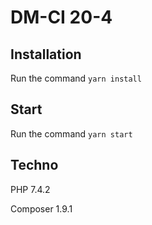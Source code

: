 # DM-CI 20-4

## Installation

Run the command `yarn install`

## Start

Run the command `yarn start`

## Techno

PHP 7.4.2

Composer 1.9.1
